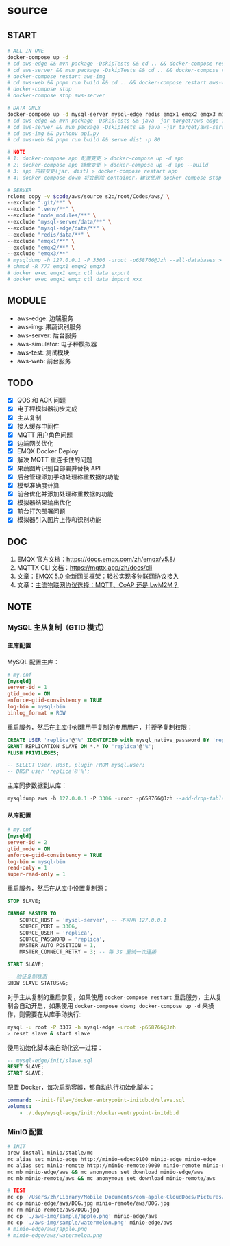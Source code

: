 # source

## START

```sh
# ALL IN ONE
docker-compose up -d
# cd aws-edge && mvn package -DskipTests && cd .. && docker-compose restart aws-edge
# cd aws-server && mvn package -DskipTests && cd .. && docker-compose restart aws-server
# docker-compose restart aws-img
# cd aws-web && pnpm run build && cd .. && docker-compose restart aws-web
# docker-compose stop
# docker-compose stop aws-server

# DATA ONLY
docker-compose up -d mysql-server mysql-edge redis emqx1 emqx2 emqx3 minio-edge minio-remote minio-bucket-init
# cd aws-edge && mvn package -DskipTests && java -jar target/aws-edge-1.0.0.jar
# cd aws-server && mvn package -DskipTests && java -jar target/aws-server-1.0.0.jar
# cd aws-img && pythonv api.py
# cd aws-web && pnpm run build && serve dist -p 80

# NOTE
# 1: docker-compose app 配置变更 > docker-compose up -d app
# 2: docker-compose app 镜像变更 > docker-compose up -d app --build
# 3: app 内容变更(jar, dist) > docker-compose restart app
# 4: docker-compose down 将会删除 container，建议使用 docker-compose stop

# SERVER
rclone copy -v $code/aws/source s2:/root/Codes/aws/ \
--exclude ".git/**" \
--exclude ".venv/**" \
--exclude "node_modules/**" \
--exclude "mysql-server/data/**" \
--exclude "mysql-edge/data/**" \
--exclude "redis/data/**" \
--exclude "emqx1/**" \
--exclude "emqx2/**" \
--exclude "emqx3/**"
# mysqldump -h 127.0.0.1 -P 3306 -uroot -p658766@Jzh --all-databases > mysql-server.sql
# chmod -R 777 emqx1 emqx2 emqx3
# docker exec emqx1 emqx ctl data export
# docker exec emqx1 emqx ctl data import xxx
```

## MODULE

- aws-edge: 边端服务
- aws-img: 果蔬识别服务
- aws-server: 后台服务
- aws-simulator: 电子秤模拟器
- aws-test: 测试模块
- aws-web: 前台服务

## TODO

- [x] QOS 和 ACK 问题
- [x] 电子秤模拟器初步完成
- [x] 主从复制
- [x] 接入缓存中间件
- [x] MQTT 用户角色问题
- [x] 边端网关优化
- [x] EMQX Docker Deploy
- [x] 解决 MQTT 重连卡住的问题
- [x] 果蔬图片识别自部署并替换 API
- [x] 后台管理添加手动处理称重数据的功能
- [x] 模型准确度计算
- [x] 前台优化并添加处理称重数据的功能
- [x] 模拟器结果输出优化
- [x] 前台打包部署问题
- [x] 模拟器引入图片上传和识别功能

## DOC

1. EMQX 官方文档：https://docs.emqx.com/zh/emqx/v5.8/
2. MQTTX CLI 文档：https://mqttx.app/zh/docs/cli
3. 文章：[EMQX 5.0 全新网关框架：轻松实现多物联网协议接入](https://www.emqx.com/zh/blog/emqx-connects-multiple-iot-protocols)
4. 文章：[主流物联网协议选择：MQTT、CoAP 还是 LwM2M？](https://www.emqx.com/zh/blog/iot-protocols-mqtt-coap-lwm2m)


## NOTE

### MySQL 主从复制（GTID 模式）

#### 主库配置

MySQL 配置主库：

```ini
# my.cnf
[mysqld]
server-id = 1
gtid_mode = ON
enforce-gtid-consistency = TRUE
log-bin = mysql-bin
binlog_format = ROW
```

重启服务，然后在主库中创建用于复制的专用用户，并授予复制权限：

```sql
CREATE USER 'replica'@'%' IDENTIFIED with mysql_native_password BY 'replica';
GRANT REPLICATION SLAVE ON *.* TO 'replica'@'%';
FLUSH PRIVILEGES;

-- SELECT User, Host, plugin FROM mysql.user;
-- DROP user 'replica'@'%';
```

主库同步数据到从库：

```sql
mysqldump aws -h 127.0.0.1 -P 3306 -uroot -p658766@Jzh --add-drop-table | mysql -h 127.0.0.1 -P 3307 aws -uroot -p658766@Jzh
```

#### 从库配置

```ini
# my.cnf
[mysqld]
server-id = 2
gtid_mode = ON
enforce-gtid-consistency = TRUE
log-bin = mysql-bin
read-only = 1            
super-read-only = 1
```

重启服务，然后在从库中设置复制源：

```sql
STOP SLAVE;

CHANGE MASTER TO 
    SOURCE_HOST = 'mysql-server', -- 不可用 127.0.0.1
    SOURCE_PORT = 3306,
    SOURCE_USER = 'replica',
    SOURCE_PASSWORD = 'replica',
    MASTER_AUTO_POSITION = 1,
    MASTER_CONNECT_RETRY = 3; -- 每 3s 重试一次连接

START SLAVE;

-- 验证复制状态
SHOW SLAVE STATUS\G;
```

对于主从复制的重启恢复，如果使用 `docker-compose restart` 重启服务，主从复制会自动开启，如果使用 `docker-compose down; docker-compose up -d` 来操作，则需要在从库手动执行:

```sh
mysql -u root -P 3307 -h mysql-edge -uroot -p658766@Jzh
> reset slave & start slave
```

使用初始化脚本来自动化这一过程：

```sql
-- mysql-edge/init/slave.sql
RESET SLAVE;
START SLAVE;
```

配置 Docker，每次启动容器，都自动执行初始化脚本：

```yml
command: --init-file=/docker-entrypoint-initdb.d/slave.sql
volumes:
    - ./.dep/mysql-edge/init:/docker-entrypoint-initdb.d
```

<!-- ## [废弃] MySQL 主从复制（传统模式）

### 主库配置

MySQL 配置主库：

```ini
# my.cnf
[mysqld]
# 数据库唯一编号，主从的标识号绝对不能重复。
server-id=1
# 开启 bin-log，并指定文件目录和文件名前缀
log-bin=mysql-bin
# 同步 aws 数据库。如果同时同步多个库，就以此格式另写几行即可。如果不指定某个库同步，删除此行，表示同步所有库（除了 ignore 忽略的库）
binlog-do-db=aws
# 不同步 mysql 系统数据库。如果是多个不同步库，就以此格式另写几行；也可以在一行，中间逗号隔开。
binlog-ignore-db=mysql
# 确保 binlog 日志写入后与硬盘同步
sync_binlog=1
# bin-log 日志文件格式
binlog_format=ROW
```

重启服务，然后在主库中创建用于复制的专用用户，并授予复制权限：

```sql
CREATE USER 'replica'@'%' IDENTIFIED with mysql_native_password BY 'replica';
GRANT REPLICATION SLAVE ON *.* TO 'replica'@'%';
FLUSH PRIVILEGES;

-- SELECT User, Host, plugin FROM mysql.user;
-- DROP user 'replica'@'%';
```

主库同步数据到从库：

```sql
mysqldump aws -h 127.0.0.1 -P 3306 -uroot -p658766@Jzh --add-drop-table | mysql -h 127.0.0.1 -P 3307 aws -uroot -p658766@Jzh
```

### 从库配置

```ini
[mysqld]
# 设置从服务器 id，必须于主服务器不同
server-id=2
# 开启 binlog
log-bin=mysql-bin  
# 只读模式，防止误写
read-only = 1            
# ROOT 只读模式，防止误写      
super-read-only = 1     
```

重启服务，在主库中查看当前 binlog 文件名和位置：

```sql
mysql> SHOW MASTER STATUS;
+------------------+----------+--------------+------------------+-------------------+
| File             | Position | Binlog_Do_DB | Binlog_Ignore_DB | Executed_Gtid_Set |
+------------------+----------+--------------+------------------+-------------------+
| mysql-bin.000008 |      157 | aws          | mysql            |                   |
+------------------+----------+--------------+------------------+-------------------+
1 row in set (0.00 sec)
```

记下 File(mysql-bin.000008) 和 Position(157) 值，然后在从库中设置复制源：

```sql
STOP SLAVE;

CHANGE MASTER TO 
    SOURCE_HOST = 'mysql-server', -- 不可用 127.0.0.1
    SOURCE_PORT = 3306,
    SOURCE_USER = 'replica',
    SOURCE_PASSWORD = 'replica',
    SOURCE_LOG_FILE = 'mysql-bin.000008',
    SOURCE_LOG_POS = 157;

START SLAVE;

-- 验证复制状态
SHOW SLAVE STATUS\G;
``` -->

### MinIO 配置

```sh
# INIT
brew install minio/stable/mc
mc alias set minio-edge http://minio-edge:9100 minio-edge minio-edge
mc alias set minio-remote http://minio-remote:9000 minio-remote minio-remote
mc mb minio-edge/aws && mc anonymous set download minio-edge/aws
mc mb minio-remote/aws && mc anonymous set download minio-remote/aws

# TEST
mc cp '/Users/zh/Library/Mobile Documents/com~apple~CloudDocs/Pictures/Information/DOG.jpg' minio-edge/aws
mc cp minio-edge/aws/DOG.jpg minio-remote/aws/DOG.jpg
mc rm minio-remote/aws/DOG.jpg
mc cp './aws-img/sample/apple.png' minio-edge/aws
mc cp './aws-img/sample/watermelon.png' minio-edge/aws
# minio-edge/aws/apple.png
# minio-edge/aws/watermelon.png
```
